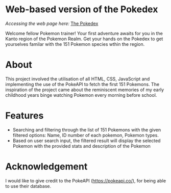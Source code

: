 # Web-based version of the Pokedex 

*Accessing the web page here:* [The Pokedex](https://narttheresa.github.io/phase_1_pokedex/)



Welcome fellow Pokemon trainer! Your first adventure awaits for you in the Kanto region of the Pokemon Realm. Get your hands on the Pokedex to get yourselves familar with the 151 Pokemon species wthin the region.

# About

This project involved the utilisation of all HTML, CSS, JavaScript and implementing the use of the PokeAPI to fetch the first 151 Pokemons. The inspiration of the project came about the reminiscent memories of my early childhood years binge watching Pokemon every morning before school. 

# Features

- Searching and filtering through the list of 151 Pokemons with the given filtered options: Name, ID number of each pokemon, Pokemon types. 
- Based on user search input, the filtered result will display the selected Pokemon with the provided stats and description of the Pokemon

# Acknowledgement

I would like to give credit to the PokeAPI (https://pokeapi.co/), for being able to use their database.
